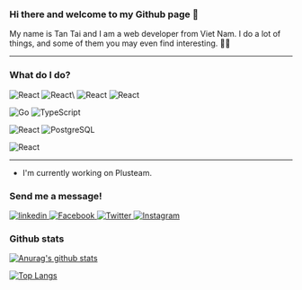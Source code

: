 ### Hi there and welcome to my Github page 👋

My name is Tan Tai and I am a web developer from Viet Nam. I do a lot of things, and some of them you may even find interesting. 🤞🤞

---

### What do I do?

<p>
  </p>
  <p>
<img alt="React" src="https://img.shields.io/badge/HTML5-E34F26?logo=html5&logoColor=white&style=for-the-badge" />
<img alt="React" src="https://img.shields.io/badge/CSS3-1572B6?logo=css3&logoColor=white&style=for-the-badge" />\
<img alt="React" src="https://img.shields.io/badge/JavaScript-F7DF1E?logo=javascript&logoColor=white&style=for-the-badge" />
<img alt="React" src="https://img.shields.io/badge/React-61DAFB?logo=react&logoColor=white&style=for-the-badge" />
</p>
<p>
<img alt="Go" src="https://img.shields.io/badge/Go-00ACD7?style=for-the-badge&logo=go&logoColor=white" />
  <img alt="TypeScript" src="https://img.shields.io/badge/TypeScript-3278C6?style=for-the-badge&logo=TypeScript&logoColor=white" />
</p>
<p>
<img alt="React" src="https://img.shields.io/badge/Microsoft SQL Server-CC2927?logo=microsoft-sql-server&logoColor=white&style=for-the-badge" />
 <img alt="PostgreSQL" src="https://img.shields.io/badge/PostgreSQL-316192?style=for-the-badge&logo=postgresql&logoColor=white" />
</p>
<p>
<img alt="React" src="https://img.shields.io/badge/Adobe Photoshop-31A8FF?logo=adobe-photoshop&logoColor=white&style=for-the-badge" />
</p>

---

- I'm currently working on Plusteam.

### Send me a message!

<p>
   <a href="https://www.linkedin.com/in/tantai95/">
  <img
    alt="linkedin"
    src="https://img.shields.io/badge/Linkedin-0966C2?logo=linkedin&logoColor=white&style=for-the-badge"
  />
</a>
  <a href="https://www.facebook.com/tantai.it.95">
  <img
    alt="Facebook"
    src="https://img.shields.io/badge/Facebook-1877F2?logo=facebook&logoColor=white&style=for-the-badge"
  />
</a>
  <a href="https://twitter.com/Mark51030767">
  <img
    alt="Twitter"
    src="https://img.shields.io/badge/Twitter-1DA1F2?logo=twitter&logoColor=white&style=for-the-badge"
  />
</a>
<a href="https://www.instagram.com/9fiat/">
  <img
    alt="Instagram"
    src="https://img.shields.io/badge/Instagram-E4405F?logo=instagram&logoColor=white&style=for-the-badge"
  />
</a>
</p>

### Github stats

[![Anurag's github stats](https://github-readme-stats.vercel.app/api?username=tai9&show_icons=true&theme=tokyonight)](https://github.com/tai9/github-readme-stats)

[![Top Langs](https://github-readme-stats.vercel.app/api/top-langs/?username=tai9&layout=compact&theme=merko)](https://github.com/tai9/github-readme-stats)

